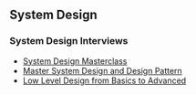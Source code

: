## System Design  

### System Design Interviews
* [System Design Masterclass](https://www.udemy.com/course-dashboard-redirect/?course_id=6054725)
* [Master System Design and Design Pattern](https://www.udemy.com/course/system-design-and-design-pattern-course/?kw=Master+system+design+and+de&src=sac)
* [Low Level Design from Basics to Advanced](https://www.udemy.com/course/lld-from-basics-to-advanced/?couponCode=CP130525)

